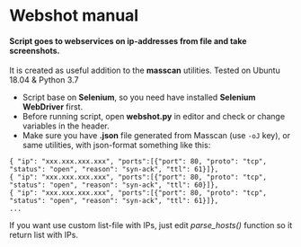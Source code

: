 # Webshot manual
#### Script goes to webservices on ip-addresses from file and take screenshots.
It is created as useful addition to the <b>masscan</b> utilities. Tested on Ubuntu 18.04 & Python 3.7

* Script base on <b>Selenium</b>, so you need have installed <b>Selenium WebDriver</b> first.  
* Before running script, open <b>webshot.py</b> in editor and check or change variables in the header.  
* Make sure you have <b>.json</b> file generated from Masscan (use `-oJ` key), or same utilities, with json-format something like this:
```
{ "ip": "xxx.xxx.xxx.xxx", "ports":[{"port": 80, "proto": "tcp", "status": "open", "reason": "syn-ack", "ttl": 61}]},
{ "ip": "xxx.xxx.xxx.xxx", "ports":[{"port": 80, "proto": "tcp", "status": "open", "reason": "syn-ack", "ttl": 60}]},
{ "ip": "xxx.xxx.xxx.xxx", "ports":[{"port": 80, "proto": "tcp", "status": "open", "reason": "syn-ack", "ttl": 61}]},
...
```

If you want use custom list-file with IPs, just edit <i>parse_hosts()</i> function so it return list with IPs.
